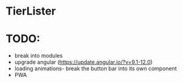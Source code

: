 # TierLister
# TODO:
- break into modules 
- upgrade angular (https://update.angular.io/?v=9.1-12.0)
- loading animations- break the button bar into its own component
- PWA

